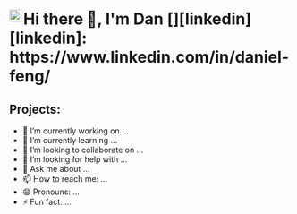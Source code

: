 <h1>Hi there 👋, I'm Dan 
[<img align="left" alt="danmigus | LinkedIn" width="22px" src="https://cdn.jsdelivr.net/npm/simple-icons@v3/icons/linkedin.svg" />][linkedin] 
[linkedin]: https://www.linkedin.com/in/daniel-feng/

<h2>Projects:</h2>

- 🔭 I’m currently working on ...
- 🌱 I’m currently learning ...
- 👯 I’m looking to collaborate on ...
- 🤔 I’m looking for help with ...
- 💬 Ask me about ...
- 📫 How to reach me: ...
- 😄 Pronouns: ...
- ⚡ Fun fact: ...

